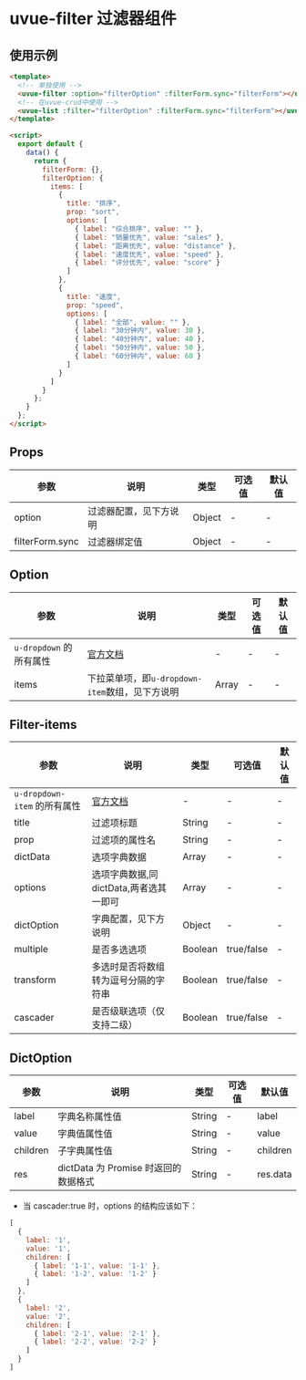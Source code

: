 # uvue-filter 过滤器组件

## 使用示例

```html
<template>
  <!-- 单独使用 -->
  <uvue-filter :option="filterOption" :filterForm.sync="filterForm"></uvue-filter>
  <!-- 在uvue-crud中使用 -->
  <uvue-list :filter="filterOption" :filterForm.sync="filterForm"></uvue-list>
</template>

<script>
  export default {
    data() {
      return {
        filterForm: {},
        filterOption: {
          items: [
            {
              title: "排序",
              prop: "sort",
              options: [
                { label: "综合排序", value: "" },
                { label: "销量优先", value: "sales" },
                { label: "距离优先", value: "distance" },
                { label: "速度优先", value: "speed" },
                { label: "评分优先", value: "score" }
              ]
            },
            {
              title: "速度",
              prop: "speed",
              options: [
                { label: "全部", value: "" },
                { label: "30分钟内", value: 30 },
                { label: "40分钟内", value: 40 },
                { label: "50分钟内", value: 50 },
                { label: "60分钟内", value: 60 }
              ]
            }
          ]
        }
      };
    }
  };
</script>
```

## Props

| 参数            | 说明                   | 类型   | 可选值 | 默认值 |
| --------------- | ---------------------- | ------ | ------ | ------ |
| option          | 过滤器配置，见下方说明 | Object | -      | -      |
| filterForm.sync | 过滤器绑定值           | Object | -      | -      |

## Option

| 参数 | 说明 | 类型 | 可选值 | 默认值 |
| --- | --- | --- | --- | --- |
| `u-dropdown` 的所有属性 | [官方文档](https://uviewui.com/components/dropdown.html#dropdown-props) | - | - | - |
| items | 下拉菜单项，即`u-dropdown-item`数组，见下方说明 | Array | - | - |

## Filter-items

| 参数 | 说明 | 类型 | 可选值 | 默认值 |
| --- | --- | --- | --- | --- |
| `u-dropdown-item` 的所有属性 | [官方文档](https://uviewui.com/components/dropdown.html#dropdown-item-props) | - | - | - |
| title | 过滤项标题 | String | - | - |
| prop | 过滤项的属性名 | String | - | - |
| dictData | 选项字典数据 | Array | - | - |
| options | 选项字典数据,同 dictData,两者选其一即可 | Array | - | - |
| dictOption | 字典配置，见下方说明 | Object | - | - |
| multiple | 是否多选选项 | Boolean | true/false | - |
| transform | 多选时是否将数组转为逗号分隔的字符串 | Boolean | true/false | - |
| cascader | 是否级联选项（仅支持二级） | Boolean | true/false | - |

## DictOption

| 参数     | 说明                                 | 类型   | 可选值 | 默认值   |
| -------- | ------------------------------------ | ------ | ------ | -------- |
| label    | 字典名称属性值                       | String | -      | label    |
| value    | 字典值属性值                         | String | -      | value    |
| children | 子字典属性值                         | String | -      | children |
| res      | dictData 为 Promise 时返回的数据格式 | String | -      | res.data |

- 当 cascader:true 时，options 的结构应该如下：

```js
[
  {
    label: '1',
    value: '1',
    children: [
      { label: '1-1', value: '1-1' },
      { label: '1-2', value: '1-2' }
    ]
  },
  {
    label: '2',
    value: '2',
    children: [
      { label: '2-1', value: '2-1' },
      { label: '2-2', value: '2-2' }
    ]
  }
]
```
